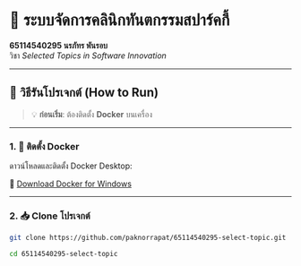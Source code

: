 # 🦷 ระบบจัดการคลินิกทันตกรรมสปาร์คกี้

**65114540295 นรภัทร พันรอบ**  
วิชา *Selected Topics in Software Innovation*

---

## 🚀 วิธีรันโปรเจกต์ (How to Run)

> 💡 **ก่อนเริ่ม**: ต้องติดตั้ง **Docker** บนเครื่อง

---

### 1. 🐳 ติดตั้ง Docker

ดาวน์โหลดและติดตั้ง Docker Desktop:

🔗 [Download Docker for Windows](https://docs.docker.com/desktop/setup/install/windows-install/)

---

### 2. 📥 Clone โปรเจกต์

```bash
git clone https://github.com/paknorrapat/65114540295-select-topic.git

cd 65114540295-select-topic
